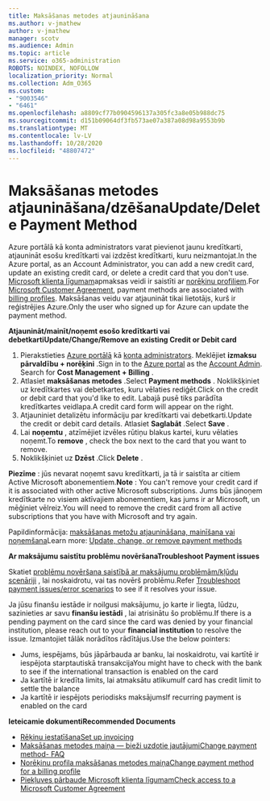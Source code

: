 ```yaml
---
title: Maksāšanas metodes atjaunināšana
ms.author: v-jmathew
author: v-jmathew
manager: scotv
ms.audience: Admin
ms.topic: article
ms.service: o365-administration
ROBOTS: NOINDEX, NOFOLLOW
localization_priority: Normal
ms.collection: Adm_O365
ms.custom:
- "9003546"
- "6461"
ms.openlocfilehash: a8809cf77b0904596137a305fc3a8e05b988dc75
ms.sourcegitcommit: d151b09064df3fb573ae07a387a08d98a9553b9b
ms.translationtype: MT
ms.contentlocale: lv-LV
ms.lasthandoff: 10/28/2020
ms.locfileid: "48807472"
---
```

# <a name="updatedelete-payment-method"></a><span data-ttu-id="8253c-102">Maksāšanas metodes atjaunināšana/dzēšana</span><span class="sxs-lookup"><span data-stu-id="8253c-102">Update/Delete Payment Method</span></span>

<span data-ttu-id="8253c-103">Azure portālā kā konta administrators varat pievienot jaunu kredītkarti, atjaunināt esošu kredītkarti vai izdzēst kredītkarti, kuru neizmantojat.</span><span class="sxs-lookup"><span data-stu-id="8253c-103">In the Azure portal, as an Account Administrator, you can add a new credit card, update an existing credit card, or delete a credit card that you don't use.</span></span> <span data-ttu-id="8253c-104">[Microsoft klienta līgumam](https://docs.microsoft.com/azure/billing/billing-how-to-change-credit-card?WT.mc_id=Portal-Microsoft_Azure_Support#check-access-to-a-microsoft-customer-agreement)apmaksas veidi ir saistīti ar [norēķinu profiliem](https://docs.microsoft.com/azure/billing/billing-how-to-change-credit-card?WT.mc_id=Portal-Microsoft_Azure_Support#change-payment-method-for-a-billing-profile).</span><span class="sxs-lookup"><span data-stu-id="8253c-104">For [Microsoft Customer Agreement](https://docs.microsoft.com/azure/billing/billing-how-to-change-credit-card?WT.mc_id=Portal-Microsoft_Azure_Support#check-access-to-a-microsoft-customer-agreement), payment methods are associated with [billing profiles](https://docs.microsoft.com/azure/billing/billing-how-to-change-credit-card?WT.mc_id=Portal-Microsoft_Azure_Support#change-payment-method-for-a-billing-profile).</span></span> <span data-ttu-id="8253c-105">Maksāšanas veidu var atjaunināt tikai lietotājs, kurš ir reģistrējies Azure.</span><span class="sxs-lookup"><span data-stu-id="8253c-105">Only the user who signed up for Azure can update the payment method.</span></span>

<span data-ttu-id="8253c-106">**Atjaunināt/mainīt/noņemt esošo kredītkarti vai debetkarti**</span><span class="sxs-lookup"><span data-stu-id="8253c-106">**Update/Change/Remove an existing Credit or Debit card**</span></span>

1.  <span data-ttu-id="8253c-107">Pierakstieties [Azure portālā](https://portal.azure.com/) kā [konta administrators](https://docs.microsoft.com/azure/billing/billing-subscription-transfer?WT.mc_id=Portal-Microsoft_Azure_Support#whoisaa). Meklējiet **izmaksu pārvaldību + norēķini** .</span><span class="sxs-lookup"><span data-stu-id="8253c-107">Sign in to the [Azure portal](https://portal.azure.com/) as the [Account Admin](https://docs.microsoft.com/azure/billing/billing-subscription-transfer?WT.mc_id=Portal-Microsoft_Azure_Support#whoisaa). Search for **Cost Management + Billing** .</span></span>
2.  <span data-ttu-id="8253c-108">Atlasiet **maksāšanas metodes** .</span><span class="sxs-lookup"><span data-stu-id="8253c-108">Select **Payment methods** .</span></span> <span data-ttu-id="8253c-109">Noklikšķiniet uz kredītkartes vai debetkartes, kuru vēlaties rediģēt.</span><span class="sxs-lookup"><span data-stu-id="8253c-109">Click on the credit or debit card that you'd like to edit.</span></span> <span data-ttu-id="8253c-110">Labajā pusē tiks parādīta kredītkartes veidlapa.</span><span class="sxs-lookup"><span data-stu-id="8253c-110">A credit card form will appear on the right.</span></span>
3.  <span data-ttu-id="8253c-111">Atjauniniet detalizētu informāciju par kredītkarti vai debetkarti.</span><span class="sxs-lookup"><span data-stu-id="8253c-111">Update the credit or debit card details.</span></span> <span data-ttu-id="8253c-112">Atlasiet **Saglabāt** .</span><span class="sxs-lookup"><span data-stu-id="8253c-112">Select **Save** .</span></span>
4.  <span data-ttu-id="8253c-113">Lai **noņemtu** , atzīmējiet izvēles rūtiņu blakus kartei, kuru vēlaties noņemt.</span><span class="sxs-lookup"><span data-stu-id="8253c-113">To **remove** , check the box next to the card that you want to remove.</span></span>
5.  <span data-ttu-id="8253c-114">Noklikšķiniet uz **Dzēst** .</span><span class="sxs-lookup"><span data-stu-id="8253c-114">Click **Delete** .</span></span>

<span data-ttu-id="8253c-115">**Piezīme** : jūs nevarat noņemt savu kredītkarti, ja tā ir saistīta ar citiem Active Microsoft abonementiem.</span><span class="sxs-lookup"><span data-stu-id="8253c-115">**Note** : You can't remove your credit card if it is associated with other active Microsoft subscriptions.</span></span> <span data-ttu-id="8253c-116">Jums būs jānoņem kredītkarte no visiem aktīvajiem abonementiem, kas jums ir ar Microsoft, un mēģiniet vēlreiz.</span><span class="sxs-lookup"><span data-stu-id="8253c-116">You will need to remove the credit card from all active subscriptions that you have with Microsoft and try again.</span></span>

<span data-ttu-id="8253c-117">Papildinformācija: [maksāšanas metožu atjaunināšana, mainīšana vai noņemšana](https://docs.microsoft.com/azure/billing/billing-how-to-change-credit-card?WT.mc_id=Portal-Microsoft_Azure_Support)</span><span class="sxs-lookup"><span data-stu-id="8253c-117">Learn more: [Update, change, or remove payment methods](https://docs.microsoft.com/azure/billing/billing-how-to-change-credit-card?WT.mc_id=Portal-Microsoft_Azure_Support)</span></span>

<span data-ttu-id="8253c-118">**Ar maksājumu saistītu problēmu novēršana**</span><span class="sxs-lookup"><span data-stu-id="8253c-118">**Troubleshoot Payment issues**</span></span>

<span data-ttu-id="8253c-119">Skatiet [problēmu novēršana saistībā ar maksājumu problēmām/kļūdu scenāriji](https://support.microsoft.com/help/4505172/troubleshooting-payment-issues) , lai noskaidrotu, vai tas novērš problēmu.</span><span class="sxs-lookup"><span data-stu-id="8253c-119">Refer [Troubleshoot payment issues/error scenarios](https://support.microsoft.com/help/4505172/troubleshooting-payment-issues) to see if it resolves your issue.</span></span>

<span data-ttu-id="8253c-120">Ja jūsu finanšu iestāde ir noilgusi maksājumu, jo karte ir liegta, lūdzu, sazinieties ar savu **finanšu iestādi** , lai atrisinātu šo problēmu.</span><span class="sxs-lookup"><span data-stu-id="8253c-120">If there is a pending payment on the card since the card was denied by your financial institution, please reach out to your **financial institution** to resolve the issue.</span></span> <span data-ttu-id="8253c-121">Izmantojiet tālāk norādītos rādītājus.</span><span class="sxs-lookup"><span data-stu-id="8253c-121">Use the below pointers:</span></span>

- <span data-ttu-id="8253c-122">Jums, iespējams, būs jāpārbauda ar banku, lai noskaidrotu, vai kartītē ir iespējota starptautiskā transakcija</span><span class="sxs-lookup"><span data-stu-id="8253c-122">You might have to check with the bank to see if the international transaction is enabled on the card</span></span>
- <span data-ttu-id="8253c-123">Ja kartītē ir kredīta limits, lai atmaksātu atlikumu</span><span class="sxs-lookup"><span data-stu-id="8253c-123">If card has credit limit to settle the balance</span></span>
- <span data-ttu-id="8253c-124">Ja kartītē ir iespējots periodisks maksājums</span><span class="sxs-lookup"><span data-stu-id="8253c-124">If recurring payment is enabled on the card</span></span>

<span data-ttu-id="8253c-125">**Ieteicamie dokumenti**</span><span class="sxs-lookup"><span data-stu-id="8253c-125">**Recommended Documents**</span></span>

- [<span data-ttu-id="8253c-126">Rēķinu iestatīšana</span><span class="sxs-lookup"><span data-stu-id="8253c-126">Set up invoicing</span></span>](https://azure.microsoft.com/pricing/invoicing/)
- [<span data-ttu-id="8253c-127">Maksāšanas metodes maiņa — bieži uzdotie jautājumi</span><span class="sxs-lookup"><span data-stu-id="8253c-127">Change payment method- FAQ</span></span>](https://docs.microsoft.com/azure/billing/billing-how-to-change-credit-card?WT.mc_id=Portal-Microsoft_Azure_Support#frequently-asked-questions)
- [<span data-ttu-id="8253c-128">Norēķinu profila maksāšanas metodes maiņa</span><span class="sxs-lookup"><span data-stu-id="8253c-128">Change payment method for a billing profile</span></span>](https://docs.microsoft.com/azure/billing/billing-how-to-change-credit-card?WT.mc_id=Portal-Microsoft_Azure_Support#change-payment-method-for-a-billing-profile)
- [<span data-ttu-id="8253c-129">Piekļuves pārbaude Microsoft klienta līgumam</span><span class="sxs-lookup"><span data-stu-id="8253c-129">Check access to a Microsoft Customer Agreement</span></span>](https://docs.microsoft.com/azure/billing/billing-how-to-change-credit-card?WT.mc_id=Portal-Microsoft_Azure_Support#check-access-to-a-microsoft-customer-agreement)
